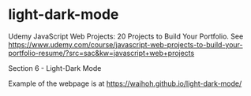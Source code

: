 # light-dark-mode

Udemy JavaScript Web Projects: 20 Projects to Build Your Portfolio. See https://www.udemy.com/course/javascript-web-projects-to-build-your-portfolio-resume/?src=sac&kw=javascript+web+projects

Section 6 - Light-Dark Mode

Example of the webpage is at https://waihoh.github.io/light-dark-mode/